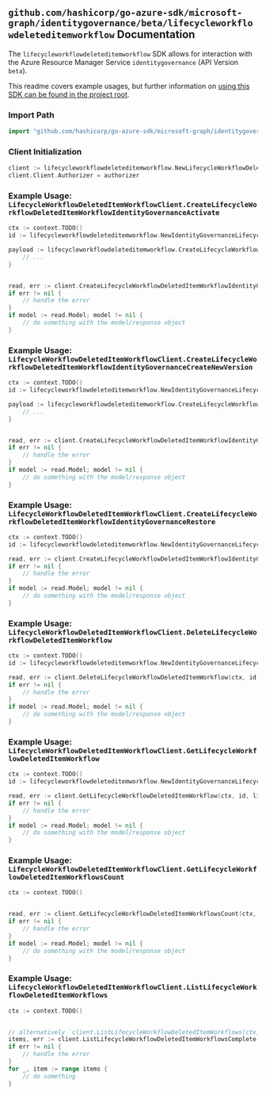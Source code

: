 
## `github.com/hashicorp/go-azure-sdk/microsoft-graph/identitygovernance/beta/lifecycleworkflowdeleteditemworkflow` Documentation

The `lifecycleworkflowdeleteditemworkflow` SDK allows for interaction with the Azure Resource Manager Service `identitygovernance` (API Version `beta`).

This readme covers example usages, but further information on [using this SDK can be found in the project root](https://github.com/hashicorp/go-azure-sdk/tree/main/docs).

### Import Path

```go
import "github.com/hashicorp/go-azure-sdk/microsoft-graph/identitygovernance/beta/lifecycleworkflowdeleteditemworkflow"
```


### Client Initialization

```go
client := lifecycleworkflowdeleteditemworkflow.NewLifecycleWorkflowDeletedItemWorkflowClientWithBaseURI("https://management.azure.com")
client.Client.Authorizer = authorizer
```


### Example Usage: `LifecycleWorkflowDeletedItemWorkflowClient.CreateLifecycleWorkflowDeletedItemWorkflowIdentityGovernanceActivate`

```go
ctx := context.TODO()
id := lifecycleworkflowdeleteditemworkflow.NewIdentityGovernanceLifecycleWorkflowDeletedItemWorkflowID("workflowIdValue")

payload := lifecycleworkflowdeleteditemworkflow.CreateLifecycleWorkflowDeletedItemWorkflowIdentityGovernanceActivateRequest{
	// ...
}


read, err := client.CreateLifecycleWorkflowDeletedItemWorkflowIdentityGovernanceActivate(ctx, id, payload)
if err != nil {
	// handle the error
}
if model := read.Model; model != nil {
	// do something with the model/response object
}
```


### Example Usage: `LifecycleWorkflowDeletedItemWorkflowClient.CreateLifecycleWorkflowDeletedItemWorkflowIdentityGovernanceCreateNewVersion`

```go
ctx := context.TODO()
id := lifecycleworkflowdeleteditemworkflow.NewIdentityGovernanceLifecycleWorkflowDeletedItemWorkflowID("workflowIdValue")

payload := lifecycleworkflowdeleteditemworkflow.CreateLifecycleWorkflowDeletedItemWorkflowIdentityGovernanceCreateNewVersionRequest{
	// ...
}


read, err := client.CreateLifecycleWorkflowDeletedItemWorkflowIdentityGovernanceCreateNewVersion(ctx, id, payload)
if err != nil {
	// handle the error
}
if model := read.Model; model != nil {
	// do something with the model/response object
}
```


### Example Usage: `LifecycleWorkflowDeletedItemWorkflowClient.CreateLifecycleWorkflowDeletedItemWorkflowIdentityGovernanceRestore`

```go
ctx := context.TODO()
id := lifecycleworkflowdeleteditemworkflow.NewIdentityGovernanceLifecycleWorkflowDeletedItemWorkflowID("workflowIdValue")

read, err := client.CreateLifecycleWorkflowDeletedItemWorkflowIdentityGovernanceRestore(ctx, id)
if err != nil {
	// handle the error
}
if model := read.Model; model != nil {
	// do something with the model/response object
}
```


### Example Usage: `LifecycleWorkflowDeletedItemWorkflowClient.DeleteLifecycleWorkflowDeletedItemWorkflow`

```go
ctx := context.TODO()
id := lifecycleworkflowdeleteditemworkflow.NewIdentityGovernanceLifecycleWorkflowDeletedItemWorkflowID("workflowIdValue")

read, err := client.DeleteLifecycleWorkflowDeletedItemWorkflow(ctx, id, lifecycleworkflowdeleteditemworkflow.DefaultDeleteLifecycleWorkflowDeletedItemWorkflowOperationOptions())
if err != nil {
	// handle the error
}
if model := read.Model; model != nil {
	// do something with the model/response object
}
```


### Example Usage: `LifecycleWorkflowDeletedItemWorkflowClient.GetLifecycleWorkflowDeletedItemWorkflow`

```go
ctx := context.TODO()
id := lifecycleworkflowdeleteditemworkflow.NewIdentityGovernanceLifecycleWorkflowDeletedItemWorkflowID("workflowIdValue")

read, err := client.GetLifecycleWorkflowDeletedItemWorkflow(ctx, id, lifecycleworkflowdeleteditemworkflow.DefaultGetLifecycleWorkflowDeletedItemWorkflowOperationOptions())
if err != nil {
	// handle the error
}
if model := read.Model; model != nil {
	// do something with the model/response object
}
```


### Example Usage: `LifecycleWorkflowDeletedItemWorkflowClient.GetLifecycleWorkflowDeletedItemWorkflowsCount`

```go
ctx := context.TODO()


read, err := client.GetLifecycleWorkflowDeletedItemWorkflowsCount(ctx, lifecycleworkflowdeleteditemworkflow.DefaultGetLifecycleWorkflowDeletedItemWorkflowsCountOperationOptions())
if err != nil {
	// handle the error
}
if model := read.Model; model != nil {
	// do something with the model/response object
}
```


### Example Usage: `LifecycleWorkflowDeletedItemWorkflowClient.ListLifecycleWorkflowDeletedItemWorkflows`

```go
ctx := context.TODO()


// alternatively `client.ListLifecycleWorkflowDeletedItemWorkflows(ctx, lifecycleworkflowdeleteditemworkflow.DefaultListLifecycleWorkflowDeletedItemWorkflowsOperationOptions())` can be used to do batched pagination
items, err := client.ListLifecycleWorkflowDeletedItemWorkflowsComplete(ctx, lifecycleworkflowdeleteditemworkflow.DefaultListLifecycleWorkflowDeletedItemWorkflowsOperationOptions())
if err != nil {
	// handle the error
}
for _, item := range items {
	// do something
}
```
